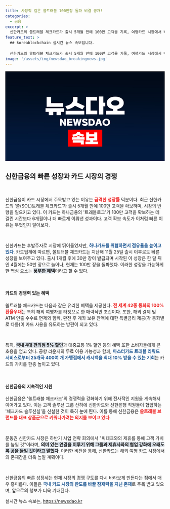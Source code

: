 ```yaml
---
title: 사장직 걸은 쏠트래블 100만장 돌파 비결 공개!
categories:
  - 금융
excerpt: >
  신한카드의 쏠트래블 체크카드가 출시 5개월 만에 100만 고객을 기록, 여행카드 시장에서 빠른 성장세를 보이고 있다. 하나카드의 성과를 6개월 앞당긴 이번 기록은 충실한 혜택 덕분. 신한금융의 전략적 지원으로 글로벌 여행카드 시장에서 존재감을 높일 계획이다.
feature_text: >
  ## koreablockchain 실시간 뉴스 속보입니다.

  신한카드의 쏠트래블 체크카드가 출시 5개월 만에 100만 고객을 기록, 여행카드 시장에서 빠른 성장세를 보이고 있다. 하나카드의 성과를 6개월 앞당긴 이번 기록은 충실한 혜택 덕분. 신한금융의 전략적 지원으로 글로벌 여행카드 시장에서 존재감을 높일 계획이다.
image: '/assets/img/newsdao_breakingnews.jpg'
---
```


<p><img src="/assets/img/newsdao_breakingnews.jpg" alt="koreablockchain 속보" /></p>

<h2 data-ke-size="size26">신한금융의 빠른 성장과 카드 시장의 경쟁</h2>

<p data-ke-size="size16">&nbsp;</p>

<p>신한금융이 카드 시장에서 주목받고 있는 이유는 <b><span style="color: #ee2323;">급격한 성장률</span></b> 덕분이다. 최근 신한카드의 ‘쏠(SOL)트래블 체크카드’가 출시 5개월 만에 100만 고객을 확보하며, 시장의 반향을 일으키고 있다. 이 카드는 하나금융의 '트래블로그'가 100만 고객을 확보하는 데 걸린 시간보다 6개월이나 더 빠르게 이뤄낸 성과이다. 고객 확보 속도가 이처럼 빠른 이유는 무엇인지 알아보자.</p>

<p data-ke-size="size16">&nbsp;</p>

<p>신한카드는 후발주자로 시장에 뛰어들었지만, <b><span style="color: #1a5490;">하나카드를 위협하면서 점유율을 높이고 있다</span></b>. 카드업계에 따르면, 쏠트래블 체크카드는 지난해 11월 25일 출시 이후로도 빠른 성장을 보여주고 있다. 출시 1개월 후에 30만 장이 발급되며 시작된 이 성장은 한 달 뒤인 4월에는 50만 장으로 늘어나, 현재는 100만 장을 돌파했다. 이러한 성장을 가능하게 한 핵심 요소는 <b><span style="background-color: #21538527;">풍부한 혜택</span></b>이라고 할 수 있다.</p>

<p data-ke-size="size16">&nbsp;</p>

<h4>카드의 경쟁력 있는 혜택</h4>

<p>쏠트래블 체크카드는 다음과 같은 유리한 혜택을 제공한다. <b><span style="color: #ee2323;">전 세계 42종 통화의 100% 환율우대</span></b>는 특히 해외 여행자를 타겟으로 한 매력적인 조건이다. 또한, 해외 결제 및 ATM 인출 수수료 면제와 함께, 환전 후 계좌 보유 잔액에 대한 특별금리 제공(각 통화별로 다름)이 카드 사용을 유도하는 방편이 되고 있다. </p>

<p data-ke-size="size16">&nbsp;</p>

<p>특히, <b><span style="background-color: #21538527;">국내 4대 편의점 5% 할인</span></b>과 대중교통 1% 할인 등의 혜택 또한 소비자들에게 큰 호응을 얻고 있다. 공항 라운지의 무료 이용 가능성과 함께, <b><span style="color: #1a5490;">마스터카드 트래블 리워드 서비스로부터 25개국 400여 개 가맹점에서 캐시백을 최대 10% 받을 수 있는 기회</span></b>는 카드의 가치를 한층 높이고 있다. </p>

<p data-ke-size="size16">&nbsp;</p>

<h4>신한금융의 지속적인 지원</h4>

<p>신한금융은 '쏠트래블 체크카드'의 경쟁력을 강화하기 위해 전사적인 지원을 계속해서 이어가고 있다. 이는 고객 솔루션 그룹 산하에 신한카드와 신한은행 직원들이 협업하는 '체크카드 솔루션실'을 신설한 것이 특히 눈에 띈다. 이를 통해 신한금융은 <b><span style="color: #ee2323;">쏠트래블 브랜드를 대표 상품군으로 키워나가려는 의지를 보이고 있다</span></b>.</p>

<p data-ke-size="size16">&nbsp;</p>

<p>문동권 신한카드 사장은 하반기 사업 전략 회의에서 "빅테크와의 제휴를 통해 고객 가치를 높일 것"이라며, <b><span style="background-color: #21538527;">의미 있는 연결을 이루기 위해 그룹과 제휴사와의 협업 강화에 오래도록 공을 들일 것이라고 말했다</span></b>. 이러한 비전을 통해, 신한카드는 해외 여행 카드 시장에서의 존재감을 더욱 높일 계획이다.</p>

<p data-ke-size="size16">&nbsp;</p>

<p>신한금융의 빠른 성장세는 현재 시장의 경쟁 구도를 다시 바라보게 만든다는 점에서 매우 흥미롭다. 이들은 <b><span style="color: #1a5490;">국내 카드 시장의 판도를 바꿀 잠재력을 지닌 존재</span></b>로 주목 받고 있으며, 앞으로의 행보가 더욱 기대된다.</p>
실시간 뉴스 속보는, <a href="https://newsdao.kr" rel="dofollow">https://newsdao.kr</a>


